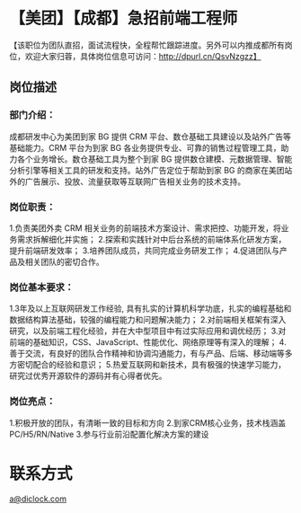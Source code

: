 # 【美团】【成都】急招前端工程师

【该职位为团队直招，面试流程快，全程帮忙跟踪进度。另外可以内推成都所有岗位，欢迎大家归蓉，具体岗位信息可访问：http://dpurl.cn/QsvNzgzz】

## 岗位描述
### 部门介绍：
成都研发中心为美团到家 BG 提供 CRM 平台、数仓基础工具建设以及站外广告等基础能力。CRM 平台为到家 BG 各业务提供专业、可靠的销售过程管理工具，助力各个业务增长。数仓基础工具为整个到家 BG 提供数仓建模、元数据管理、智能分析引擎等相关工具的研发和支持。站外广告定位于帮助到家 BG 的商家在美团站外的广告展示、投放、流量获取等互联网广告相关业务的技术支持。

### 岗位职责：
1.负责美团外卖 CRM 相关业务的前端技术方案设计、需求把控、功能开发，将业务需求拆解细化并实施；
2.探索和实践针对中后台系统的前端体系化研发方案，提升前端研发效率；
3.培养团队成员，共同完成业务研发工作；
4.促进团队与产品及相关团队的密切合作。

### 岗位基本要求：
1.3年及以上互联网研发工作经验, 具有扎实的计算机科学功底，扎实的编程基础和数据结构算法基础，较强的编程能力和问题解决能力；
2.对前端相关框架有深入研究，以及前端工程化经验，并在大中型项目中有过实际应用和调优经历；
3.对前端的基础知识，CSS、JavaScript、性能优化、网络原理等有深入的理解；
4.善于交流，有良好的团队合作精神和协调沟通能力，有与产品、后端、移动端等多方密切配合的经验和意识；
5.热爱互联网和新技术，具有极强的快速学习能力，研究过优秀开源软件的源码并有心得者优先。

### 岗位亮点：
1.积极开放的团队，有清晰一致的目标和方向
2.到家CRM核心业务，技术栈涵盖PC/H5/RN/Native
3.参与行业前沿配置化解决方案的建设

# 联系方式
a@diclock.com
